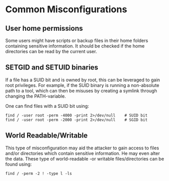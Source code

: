 # Common Misconfigurations

## User home permissions
Some users might have scripts or backup files in their home folders containing sensitive information. It should be checked if the home directories can be read by the current user.

## SETGID and SETUID binaries
If a file has a SUID bit and is owned by root, this can be leveraged to gain root privileges. For example, if the SUID binary is running a non-absolute path to a tool, which can then be misuses by creating a symlink through changing the PATH-variable.  

One can find files with a SUID bit using:

    find / -user root -perm -4000 -print 2>/dev/null    # SUID bit
    find / -user root -perm -2000 -print 2>/dev/null    # SGID bit

## World Readable/Writable
This type of misconfiguration may aid the attacker to gain access to files and/or directories which contain sensitive information. He may even alter the data. These type of world-readable -or writable files/directories can be found using:  

    find / -perm -2 ! -type l -ls
